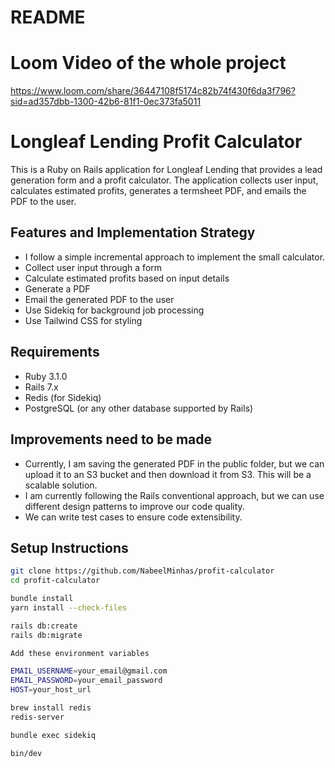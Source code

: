 # README

# Loom Video of the whole project
https://www.loom.com/share/36447108f5174c82b74f430f6da3f796?sid=ad357dbb-1300-42b6-81f1-0ec373fa5011

# Longleaf Lending Profit Calculator

This is a Ruby on Rails application for Longleaf Lending that provides a lead generation form and a profit calculator. The application collects user input, calculates estimated profits, generates a termsheet PDF, and emails the PDF to the user.

## Features and Implementation Strategy

- I follow a simple incremental approach to implement the small calculator.
- Collect user input through a form
- Calculate estimated profits based on input details
- Generate a PDF
- Email the generated PDF to the user
- Use Sidekiq for background job processing
- Use Tailwind CSS for styling

## Requirements

- Ruby 3.1.0
- Rails 7.x
- Redis (for Sidekiq)
- PostgreSQL (or any other database supported by Rails)

## Improvements need to be made

- Currently, I am saving the generated PDF in the public folder, but we can upload it to an S3 bucket and then download it from S3. This will be a scalable solution.
- I am currently following the Rails conventional approach, but we can use different design patterns to improve our code quality.
- We can write test cases to ensure code extensibility.

## Setup Instructions

```sh
git clone https://github.com/NabeelMinhas/profit-calculator
cd profit-calculator

bundle install
yarn install --check-files

rails db:create
rails db:migrate

Add these environment variables

EMAIL_USERNAME=your_email@gmail.com
EMAIL_PASSWORD=your_email_password 
HOST=your_host_url

brew install redis
redis-server

bundle exec sidekiq

bin/dev
